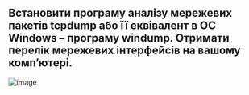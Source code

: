 ## Встановити програму аналізу мережевих пакетів tcpdump або її еквівалент в ОС Windows – програму windump. Отримати перелік мережевих інтерфейсів на вашому комп’ютері.

![image](https://github.com/oleksandrblazhko/ai-192-tarasenko/assets/81381951/27cc335d-c235-4fde-81d6-742fa1e5b329)
